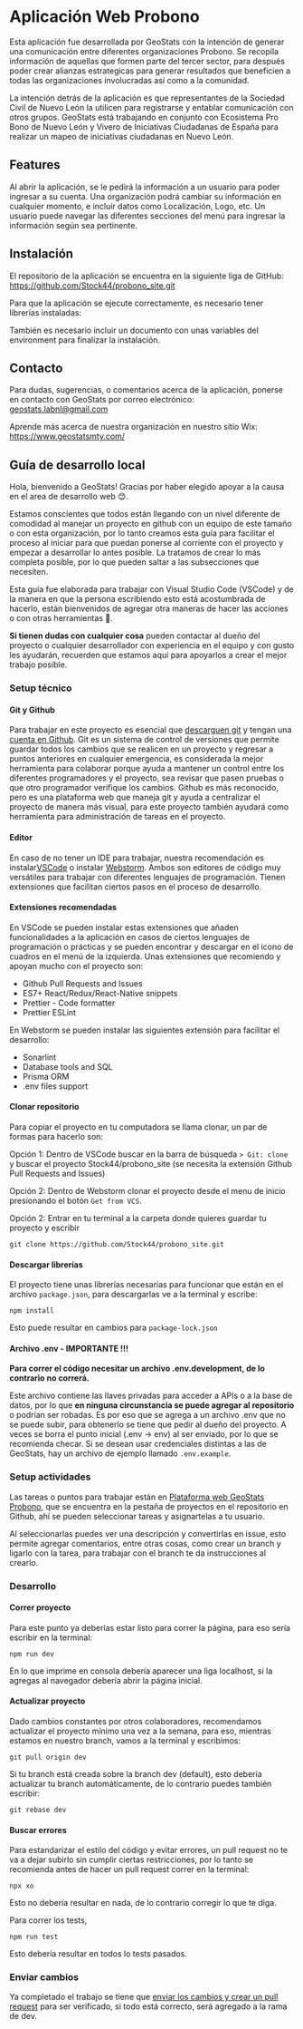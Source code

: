 # Aplicación Web Probono

Esta aplicación fue desarrollada por GeoStats con la intención de generar una comunicación entre diferentes organizaciones Probono. Se recopila información de aquellas que formen parte del tercer sector, para después poder crear alianzas estrategicas para generar resultados que beneficien a todas las organizaciones involucradas así como a la comunidad. 

La intención detrás de la aplicación es que representantes de la Sociedad Civil de Nuevo León la utilicen para registrarse y entablar comunicación con otros grupos. GeoStats está trabajando en conjunto con Ecosistema Pro Bono de Nuevo León y Vivero de Iniciativas Ciudadanas de España para realizar un mapeo de iniciativas ciudadanas en Nuevo León. 

## Features
Al abrir la aplicación, se le pedirá la información a un usuario para poder ingresar a su cuenta. Una organización podrá cambiar su información en cualquier momento, e incluir datos como Localización, Logo, etc. Un usuario puede navegar las diferentes secciones del menú para ingresar la información según sea pertinente. 

## Instalación
El repositorio de la aplicación se encuentra en la siguiente liga de GitHub: https://github.com/Stock44/probono_site.git

Para que la aplicación se ejecute correctamente, es necesario tener librerías instaladas: 

También es necesario incluir un documento con unas variables del environment para finalizar la instalación. 

## Contacto
Para dudas, sugerencias, o comentarios acerca de la aplicación, ponerse en contacto con GeoStats por correo electrónico: geostats.labnl@gmail.com

Aprende más acerca de nuestra organización en nuestro sitio Wix: https://www.geostatsmty.com/

## Guía de desarrollo local

Hola, bienvenido a GeoStats! Gracias por haber elegido apoyar a la causa en el area de desarrollo web 😊.

Estamos conscientes que todos están llegando con un nivel diferente de comodidad al manejar un proyecto en github con un equipo de este tamaño o con esta organización, por lo tanto creamos esta guía para facilitar el proceso al iniciar para que puedan ponerse al corriente con el proyecto y empezar a desarrollar lo antes posible. La tratamos de crear lo más completa posible, por lo que pueden saltar a las subsecciones que necesiten.

Esta guía fue elaborada para trabajar con Visual Studio Code (VSCode) y de la manera en que la persona escribiendo esto está acostumbrada de hacerlo, están bienvenidos de agregar otra maneras de hacer las acciones o con otras herramientas 🙂.

**Si tienen dudas con cualquier cosa** pueden contactar al dueño del proyecto o cualquier desarrollador con experiencia en el equipo y con gusto les ayudarán, recuerden que estamos aqui para apoyarlos a crear el mejor trabajo posible.

### Setup técnico

#### Git y Github

Para trabajar en este proyecto es esencial que [descarguen git](https://git-scm.com/downloads) y tengan una [cuenta en Github](https://github.com/). Git es un sistema de control de versiones que permite guardar todos los cambios que se realicen en un proyecto y regresar a puntos anteriores en cualquier emergencia, es considerada la mejor herramienta para colaborar porque ayuda a mantener un control entre los diferentes programadores y el proyecto, sea revisar que pasen pruebas o que otro programador verifique los cambios. Github es más reconocido, pero es una plataforma web que maneja git y ayuda a centralizar el proyecto de manera más visual, para este proyecto también ayudará como herramienta para administración de tareas en el proyecto.

#### Editor

En caso de no tener un IDE para trabajar, nuestra recomendación es instalar[VSCode](https://code.visualstudio.com/download) o instalar [Webstorm](https://www.jetbrains.com/webstorm/). Ambos son editores de código muy versátiles para trabajar con diferentes lenguajes de programación. Tienen extensiones que facilitan ciertos pasos en el proceso de desarrollo.

#### Extensiones recomendadas

En VSCode se pueden instalar estas extensiones que añaden funcionalidades a la aplicación en casos de ciertos lenguajes de programación o prácticas y se pueden encontrar y descargar en el icono de cuadros en el menú de la izquierda. Unas extensiones que recomiendo y apoyan mucho con el proyecto son:

- Github Pull Requests and Issues
- ES7+ React/Redux/React-Native snippets
- Prettier - Code formatter
- Prettier ESLint

En Webstorm se pueden instalar las siguientes extensión para facilitar el desarrollo:
- Sonarlint
- Database tools and SQL
- Prisma ORM
- .env files support

#### Clonar repositorio

Para copiar el proyecto en tu computadora se llama clonar, un par de formas para hacerlo son:

Opción 1: Dentro de VSCode buscar en la barra de búsqueda `> Git: clone` y buscar el proyecto Stock44/probono_site (se necesita la extensión Github Pull Requests and Issues)

Opción 2: Dentro de Webstorm clonar el proyecto desde el menu de inicio presionando el botón `Get from VCS`.

Opción 2: Entrar en tu terminal a la carpeta donde quieres guardar tu proyecto y escribir

```CLI
git clone https://github.com/Stock44/probono_site.git
```

#### Descargar librerías

El proyecto tiene unas librerías necesarias para funcionar que están en el archivo `package.json`, para descargarlas ve a la terminal y escribe:

```CLI
npm install
```

Esto puede resultar en cambios para `package-lock.json`

#### Archivo .env - IMPORTANTE !!!

**Para correr el código necesitar un archivo .env.development, de lo contrario no correrá.**

Este archivo contiene las llaves privadas para acceder a APIs o a la base de datos, por lo que **en ninguna circunstancia se puede agregar al repositorio** o podrían ser robadas.
Es por eso que se agrega a un archivo .env que no se puede subir, para obtenerlo se tiene que pedir al dueño del proyecto. A veces se borra el punto inicial (.env -> env) al ser enviado, por lo que se recomienda checar.
Si se desean usar credenciales distintas a las de GeoStats, hay un archivo de ejemplo llamado `.env.example`.

### Setup actividades

Las tareas o puntos para trabajar están en [Plataforma web GeoStats Probono](https://github.com/users/Stock44/projects/5), que se encuentra en la pestaña de proyectos en el repositorio en Github, ahí se pueden seleccionar tareas y asignartelas a tu usuario.

Al seleccionarlas puedes ver una descripción y convertirlas en issue, esto permite agregar comentarios, entre otras cosas, como crear un branch y ligarlo con la tarea, para trabajar con el branch te da instrucciones al crearlo.

### Desarrollo

#### Correr proyecto

Para este punto ya deberías estar listo para correr la página, para eso sería escribir en la terminal:

```CLI
npm run dev
```

En lo que imprime en consola debería aparecer una liga localhost, si la agregas al navegador debería abrir la página inicial.

#### Actualizar proyecto

Dado cambios constantes por otros colaboradores, recomendamos actualizar el proyecto mínimo una vez a la semana, para eso, mientras estamos en nuestro branch, vamos a la terminal y escribimos:

```CLI
git pull origin dev
```

Si tu branch está creada sobre la branch dev (default), esto debería actualizar tu branch automáticamente, de lo contrario puedes también escribir:

```CLI
git rebase dev
```

#### Buscar errores

Para estandarizar el estilo del código y evitar errores, un pull request no te va a dejar subirlo sin cumplir ciertas restricciones, por lo tanto se recomienda antes de hacer un pull request correr en la terminal:

```CLI
npx xo
```

Esto no debería resultar en nada, de lo contrario corregir lo que te diga.

Para correr los tests,

```CLI
npm run test
```

Esto debería resultar en todos lo tests pasados.

### Enviar cambios

Ya completado el trabajo se tiene que [enviar los cambios y crear un pull request](https://youtu.be/eLmpKKaQL54?t=163) para ser verificado, si todo está correcto, será agregado a la rama de dev.
